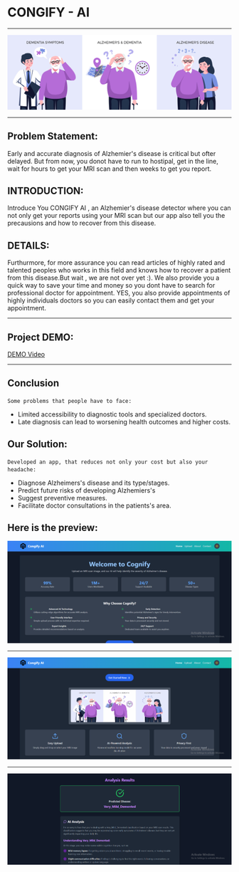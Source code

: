 # **CONGIFY - AI**

---

![](Frontend/svgs/three.jpg)


---


## Problem Statement:

Early and accurate diagnosis of Alzhemier's disease is critical but ofter delayed. But from now, you donot have to run to hostipal, get in the line, wait for hours to get your MRI scan and then weeks to get you report.

## INTRODUCTION:
Introduce You CONGIFY AI , an Alzhemier's disease detector where you can not only get your reports using your MRI scan but our app also tell you the precausions and how to recover from this disease.

## DETAILS:
Furthurmore, for more assurance you can read articles of highly rated and talented peoples who works in this field and knows how to recover a patient from this disease.But wait , we are not over yet :). We also provide you a quick way to save your time and money so you dont have to search for professional doctor for appointment. YES, you also provide appointments of highly individuals doctors so you can easily contact them and get your appointment.

----

## Project DEMO:

[DEMO Video](https://drive.google.com/file/d/1m1HP5VDtceGjZzfnaRXyUxJX364UThXW/view)

---

## Conclusion
`Some problems that people have to face:`
- Limited accessibility to diagnostic tools and specialized doctors.
- Late diagnosis can lead to worsening health outcomes and higher costs.
  
## Our Solution:
`Developed an app, that reduces not only your cost but also your headache:`
- Diagnose Alzheimers's disease and its type/stages.
- Predict future risks of developing Alzhemiers's
- Suggest preventive measures.
- Facilitate doctor consultations in the patients's area.

## Here is the preview:

![First](Frontend/svgs/fronts.png)

---

![Second](Frontend/svgs/started.png)

---

![Third](Frontend/svgs/response.png)




